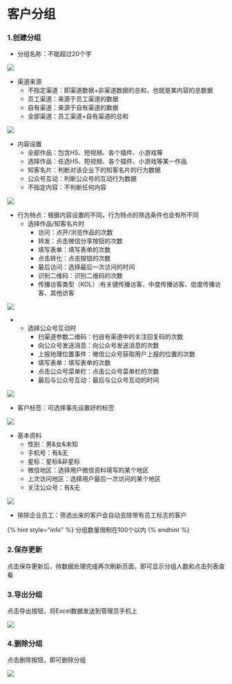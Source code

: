 # 客户分组

### 1.创建分组

* 分组名称：不能超过20个字

![](../.gitbook/assets/image%20%28159%29.png)

* 渠道来源
  * 不指定渠道：即渠道数据+非渠道数据的总和，也就是某内容的总数据
  * 员工渠道：来源于员工渠道的数据
  * 自有渠道：来源于自有渠道的数据
  * 全部渠道：员工渠道+自有渠道的总和

![](../.gitbook/assets/image%20%28161%29.png)

* 内容设置
  * 全部作品：包含H5、短视频、各个插件、小游戏等
  * 选择作品：任选H5、短视频、各个插件、小游戏等某一作品
  * 知客名片：判断对该企业下的知客名片的行为数据
  * 公众号互动：判断公众号的互动行为数据
  * 不指定内容：不判断任何内容

![](../.gitbook/assets/image%20%28121%29.png)

* 行为特点：根据内容设置的不同，行为特点的筛选条件也会有所不同
  * 选择作品/知客名片时
    * 访问：点开/浏览作品的次数
    * 转发：点击微信分享按钮的次数
    * 填写表单：填写表单的次数
    * 点击转化：点击按钮的次数
    * 最后访问：选择最后一次访问的时间
    * 识别二维码：识别二维码的次数
    * 传播访客类型（KOL）:有关键传播访客、中度传播访客、低度传播访客、其他访客

![](../.gitbook/assets/image%20%28365%29.png)

* * 选择公众号互动时
    * 扫渠道参数二维码：扫自有渠道中的关注回复码的次数
    * 向公众号发送消息：向公众号发送消息的次数
    * 上报地理位置事件：微信公众号获取用户上报的位置的次数
    * 填写表单：填写表单的次数
    * 点击公众号菜单栏：点击公众号菜单栏的次数
    * 最后与公众号互动：最后与公众号互动的时间

![](../.gitbook/assets/image%20%28195%29.png)

* 客户标签：可选择事先设置好的标签

![](../.gitbook/assets/image%20%2885%29.png)

* 基本资料
  * 性别：男&女&未知
  * 手机号：有&无
  * 星标：星标&非星标
  * 微信地区：选择用户微信资料填写的某个地区
  * 上次访问地区：选择用户最后一次访问的某个地区
  * 关注公众号：有&无

![](../.gitbook/assets/image%20%28132%29.png)

* 排除企业员工：筛选出来的客户会自动去除带有员工标志的客户

{% hint style="info" %}
分组数量限制在100个以内
{% endhint %}

### 2.保存更新

点击保存更新后，待数据处理完成再次刷新页面，即可显示分组人数和点击列表查看

### 3.导出分组

点击导出按钮，将Excel数据发送到管理员手机上

![](../.gitbook/assets/image%20%28356%29.png)

### 4.删除分组

点击删除按钮，即可删除分组

![](../.gitbook/assets/image%20%28387%29.png)



